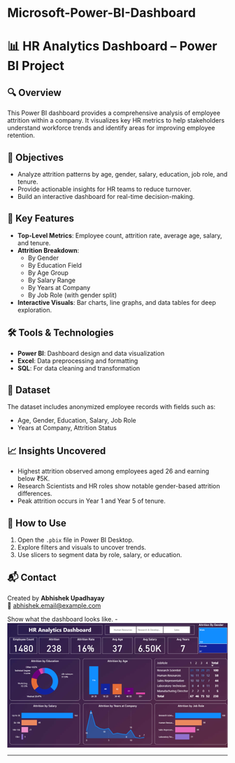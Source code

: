 # Microsoft-Power-BI-Dashboard

# 📊 HR Analytics Dashboard – Power BI Project

## 🔍 Overview
This Power BI dashboard provides a comprehensive analysis of employee attrition within a company. It visualizes key HR metrics to help stakeholders understand workforce trends and identify areas for improving employee retention.

## 🎯 Objectives
- Analyze attrition patterns by age, gender, salary, education, job role, and tenure.
- Provide actionable insights for HR teams to reduce turnover.
- Build an interactive dashboard for real-time decision-making.

## 📌 Key Features
- **Top-Level Metrics**: Employee count, attrition rate, average age, salary, and tenure.
- **Attrition Breakdown**:
  - By Gender
  - By Education Field
  - By Age Group
  - By Salary Range
  - By Years at Company
  - By Job Role (with gender split)
- **Interactive Visuals**: Bar charts, line graphs, and data tables for deep exploration.

## 🛠 Tools & Technologies
- **Power BI**: Dashboard design and data visualization
- **Excel**: Data preprocessing and formatting
- **SQL**: For data cleaning and transformation

## 📁 Dataset
The dataset includes anonymized employee records with fields such as:
- Age, Gender, Education, Salary, Job Role
- Years at Company, Attrition Status

## 📈 Insights Uncovered
- Highest attrition observed among employees aged 26 and earning below ₹5K.
- Research Scientists and HR roles show notable gender-based attrition differences.
- Peak attrition occurs in Year 1 and Year 5 of tenure.

## 🚀 How to Use
1. Open the `.pbix` file in Power BI Desktop.
2. Explore filters and visuals to uncover trends.
3. Use slicers to segment data by role, salary, or education.

## 📬 Contact
Created by **Abhishek Upadhayay**  
📧 abhishek.email@example.com  

Show what the dashboard looks like. -![Alt text](https://github.com/Upadhayay0211/Microsoft-Power-BI-Dashboard/blob/main/image.png)


---

